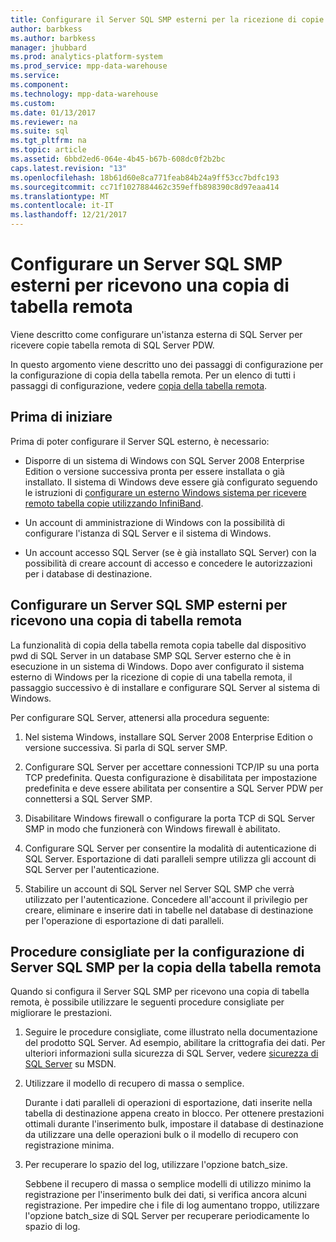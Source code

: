```yaml
---
title: Configurare il Server SQL SMP esterni per la ricezione di copie della tabella remota (PDW)
author: barbkess
ms.author: barbkess
manager: jhubbard
ms.prod: analytics-platform-system
ms.prod_service: mpp-data-warehouse
ms.service: 
ms.component: 
ms.technology: mpp-data-warehouse
ms.custom: 
ms.date: 01/13/2017
ms.reviewer: na
ms.suite: sql
ms.tgt_pltfrm: na
ms.topic: article
ms.assetid: 6bbd2ed6-064e-4b45-b67b-608dc0f2b2bc
caps.latest.revision: "13"
ms.openlocfilehash: 18b61d60e8ca771feab84b24a9ff53cc7bdfc193
ms.sourcegitcommit: cc71f1027884462c359effb898390c8d97eaa414
ms.translationtype: MT
ms.contentlocale: it-IT
ms.lasthandoff: 12/21/2017
---
```

# <a name="configure-an-external-smp-sql-server-to-receive-remote-table-copies"></a>Configurare un Server SQL SMP esterni per ricevono una copia di tabella remota
Viene descritto come configurare un'istanza esterna di SQL Server per ricevere copie tabella remota di SQL Server PDW.  
  
In questo argomento viene descritto uno dei passaggi di configurazione per la configurazione di copia della tabella remota. Per un elenco di tutti i passaggi di configurazione, vedere [copia della tabella remota](remote-table-copy.md).  
  
## <a name="before-you-begin"></a>Prima di iniziare  
Prima di poter configurare il Server SQL esterno, è necessario:  
  
-   Disporre di un sistema di Windows con SQL Server 2008 Enterprise Edition o versione successiva pronta per essere installata o già installato. Il sistema di Windows deve essere già configurato seguendo le istruzioni di [configurare un esterno Windows sistema per ricevere remoto tabella copie utilizzando InfiniBand](configure-an-external-windows-system-to-receive-remote-table-copies-using-infiniband.md).  
  
-   Un account di amministrazione di Windows con la possibilità di configurare l'istanza di SQL Server e il sistema di Windows.  
  
-   Un account accesso SQL Server (se è già installato SQL Server) con la possibilità di creare account di accesso e concedere le autorizzazioni per i database di destinazione.  
  
## <a name="HowToSQLServer"></a>Configurare un Server SQL SMP esterni per ricevono una copia di tabella remota  
La funzionalità di copia della tabella remota copia tabelle dal dispositivo pwd di SQL Server in un database SMP SQL Server esterno che è in esecuzione in un sistema di Windows. Dopo aver configurato il sistema esterno di Windows per la ricezione di copie di una tabella remota, il passaggio successivo è di installare e configurare SQL Server al sistema di Windows.  
  
Per configurare SQL Server, attenersi alla procedura seguente:  
  
1.  Nel sistema Windows, installare SQL Server 2008 Enterprise Edition o versione successiva. Si parla di SQL server SMP.  
  
2.  Configurare SQL Server per accettare connessioni TCP/IP su una porta TCP predefinita. Questa configurazione è disabilitata per impostazione predefinita e deve essere abilitata per consentire a SQL Server PDW per connettersi a SQL Server SMP.  
  
3.  Disabilitare Windows firewall o configurare la porta TCP di SQL Server SMP in modo che funzionerà con Windows firewall è abilitato.  
  
4.  Configurare SQL Server per consentire la modalità di autenticazione di SQL Server. Esportazione di dati paralleli sempre utilizza gli account di SQL Server per l'autenticazione.  
  
5.  Stabilire un account di SQL Server nel Server SQL SMP che verrà utilizzato per l'autenticazione. Concedere all'account il privilegio per creare, eliminare e inserire dati in tabelle nel database di destinazione per l'operazione di esportazione di dati paralleli.  
  
## <a name="BPSQLConfig"></a>Procedure consigliate per la configurazione di Server SQL SMP per la copia della tabella remota  
Quando si configura il Server SQL SMP per ricevono una copia di tabella remota, è possibile utilizzare le seguenti procedure consigliate per migliorare le prestazioni.  
  
1.  Seguire le procedure consigliate, come illustrato nella documentazione del prodotto SQL Server. Ad esempio, abilitare la crittografia dei dati. Per ulteriori informazioni sulla sicurezza di SQL Server, vedere [sicurezza di SQL Server](../relational-databases/security/securing-sql-server.md) su MSDN.  
  
2.  Utilizzare il modello di recupero di massa o semplice.  
  
    Durante i dati paralleli di operazioni di esportazione, dati inserite nella tabella di destinazione appena creato in blocco. Per ottenere prestazioni ottimali durante l'inserimento bulk, impostare il database di destinazione da utilizzare una delle operazioni bulk o il modello di recupero con registrazione minima.  
  
3.  Per recuperare lo spazio del log, utilizzare l'opzione batch_size.  
  
    Sebbene il recupero di massa o semplice modelli di utilizzo minimo la registrazione per l'inserimento bulk dei dati, si verifica ancora alcuni registrazione. Per impedire che i file di log aumentano troppo, utilizzare l'opzione batch_size di SQL Server per recuperare periodicamente lo spazio di log.  
  
<!-- MISSING LINKS 
## See Also  
[Common Metadata Query Examples &#40;SQL Server PDW&#41;](../sqlpdw/common-metadata-query-examples-sql-server-pdw.md)  
-->
  
